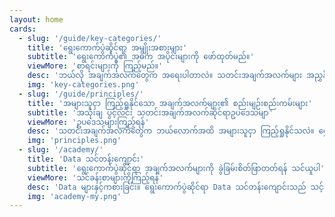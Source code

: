 ```yaml
---
layout: home
cards:
  - slug: '/guide/key-categories/'
    title: 'ရွေးကောက်ပွဲဆိုင်ရာ အမျိုးအစားများ'
    subtitle: 'ရွေးကောက်ပွဲ၏ အဓိက အပိုင်းများကို ဖော်ထုတ်မည်။'
    viewMore: 'စာရင်းများကို ကြည့်မည်။'
    desc: 'ဘယ်လို အချက်အလက်တွေက အရေးပါတာလဲ။ သတင်းအချက်အလက်များ အညွှန်းသည် ရွေးကောက်ပွဲ ဖြစ်စဉ်၏ အဓိက အချက်များကို ထင်ရှားစေပြီး(ဥပမာ - ခိုင်လုံမဲ၊ ပယ်မဲ ဆိုင်ရာ အချက်အလက်များ၊ မဲဆန္ဒရှင်များ စာရင်းပေးသွင်းခြင်းနှင့် ရလာဒ်များ) ကိစ္စရပ် တစ်ခုခြင်းစီအတွက် ဥပမာ များကို ဖော်ပြပေးသည်။'
    img: 'key-categories.png'
  - slug: '/guide/principles/'
    title: 'အများသူငှာ ကြည့်ရှုနိုင်သော အချက်အလက်များ၏ စည်းမျဉ်းစည်းကမ်းများ'
    subtitle: 'အသုံးချ ပွင့်လင်း သတင်းအချက်အလက်ဆိုင်ရာဥပဒေသမျာ'
    viewMore: 'ဥပဒေသများကြည့်ရန်'
    desc: 'သတင်းအချက်အလက်တွေက ဘယ်လောက်အထိ အများသူငှာ ကြည့်ရှုနိုင်သလဲ။ ရွေးကောက်ပွဲ အချက်အလက်များ အညွှန်းသည် သတင်းအချက်အလက်များနှင့် စပ်လျဉ်းသော စည်းမျဉ်းစည်းကမ်းများ၊ ဥပမာ အချိန်နှင့် တပြေးညီဖြစ်ခြင်း'
    img: 'principles.png'
  - slug: '/academy/'
    title: 'Data သင်တန်းကျောင်း'
    subtitle: 'ရွေးကောက်ပွဲဆိုင်ရာ အချက်အလက်များကို ခွဲခြမ်းစိတ်ဖြာတတ်ရန် သင်ယူပါ'
    viewMore: 'သင်ခန်းစာများကိုကြည့်ရန်'
    desc: 'Data များနှင့်ကစားခြင်း။ ရွေးကောက်ပွဲဆိုင်ရာ Data သင်တန်းကျောင်းသည် သင့်အား data များကို အသုံးပြုတတ်ရန်၊ ခွဲခြမ်းစိတ်ဖြာတတ်ရန် ကူညီပေးသည်။  project အခြေခံ သင်ခန်းစာများတွင်  data analysis ဖြစ်စဉ်တွင် အဓိက အဆင့်များနှင့်  data များကို မည်သို့မည်ပုံ အကျဉ်းချုပ်နိုင်ကြောင်းတို့ကို တွေ့ရမည်။'
    img: 'academy-my.png'
---
```


